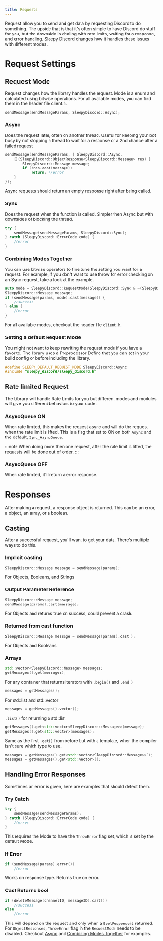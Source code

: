 ```yaml
---
title: Requests
---
```


Request allow you to send and get data by requesting Discord to do something. The upside that is that it's often simple to have Discord do stuff for you, but the downside is dealing with rate limits, waiting for a response, and error handling. Sleepy Discord changes how it handles these issues with different modes.

# Request Settings

## Request Mode

Request changes how the library handles the request. Mode is a enum and calculated using bitwise operations. For all available modes, you can find them in the header file client.h.

```cpp
sendMessage(sendMessageParams, SleepyDiscord::Async);
```

### Async

Does the request later, often on another thread. Useful for keeping your bot busy by not stopping a thread to wait for a response or a 2nd chance after a failed request.

```cpp
sendMessage(sendMessageParams, { SleepyDiscord::Async,
    [](SleepyDiscord::ObjectResponse<SleepyDiscord::Message> res) {
        SleepyDiscord::Message message;
        if (!res.cast(message))
            return; //error
    }
});
```

Async requests should return an empty response right after being called.

### Sync

Does the request when the function is called. Simpler then Async but with downsides of blocking the thread.

```cpp
try {
    sendMessage(sendMessageParams, SleepyDiscord::Sync);
} catch (SleepyDiscord::ErrorCode code) {
    //error
}
```

### Combining Modes Together

You can use bitwise operators to fine tune the setting you want for a request. For example, if you don't want to use throw for error checking on an Sync request, take a look at the example.

```cpp
auto mode = SleepyDiscord::RequestMode(SleepyDiscord::Sync & ~(SleepyDiscord::ThrowError));
SleepyDiscord::Message message;
if (sendMessage(params, mode).cast(message)) {
    //success
} else {
    //error
}
```

For all available modes, checkout the header file ``client.h``.

### Setting a default Request Mode

You might not want to keep rewriting the request mode if you have a favorite. The library uses a Preprocessor Define that you can set in your build config or before including the library.

```cpp
#define SLEEPY_DEFAULT_REQUEST_MODE SleepyDiscord::Async
#include "sleepy_discord/sleepy_discord.h"
```

## Rate limited Request

The Library will handle Rate Limits for you but different modes and modules will give you different behaviors to your code.

### AsyncQueue ON

When rate limited, this makes the request async and will do the request when the rate limit is lifted. This is a flag that set to ON on both ``Async`` and the default, ``Sync_AsyncQueue``.

:::note
When doing more then one request, after the rate limit is lifted, the requests will be done out of order.
:::

### AsyncQueue OFF

When rate limited, it'll return a error response.

# Responses

After making a request, a response object is returned. This can be an error, a object, an array, or a boolean.

## Casting

After a successful request, you'll want to get your data. There's multiple ways to do this.

### Implicit casting
```cpp
SleepyDiscord::Message message = sendMessage(params);
```
For Objects, Booleans, and Strings

### Output Parameter Reference
```cpp
SleepyDiscord::Message message;
sendMessage(params).cast(message);
```
For Objects and returns true on success, could prevent a crash.

### Returned from cast function
```cpp
SleepyDiscord::Message message = sendMessage(params).cast();
```
For Objects and Booleans

### Arrays
```cpp
std::vector<SleepyDiscord::Message> messages;
getMessages().get(messages);
```
For any container that returns iterators with ``.begin()`` and ``.end()``
```cpp
messages = getMessages();
```
For std::list and std::vector
```cpp
messages = getMessages().vector();
```
``.list()`` for returning a std::list
```cpp
getMessages().get<std::vector<SleepyDiscord::Message>>(message);
getMessages().get<std::vector>(messages);
```
Same as the first ``.get()`` from before but with a template, when the compiler isn't sure which type to use.
```cpp
messages = getMessages().get<std::vector<SleepyDiscord::Message>>();
messages = getMessages().get<std::vector>();
```

## Handling Error Responses

Sometimes an error is given, here are examples that should detect them.

### Try Catch

```cpp
try {
    sendMessage(sendMessageParams);
} catch (SleepyDiscord::ErrorCode code) {
    //error
}
```

This requires the Mode to have the ``ThrowError`` flag set, which is set by the default Mode.

### If Error

```cpp
if (sendMessage(params).error())
    //error
```

Works on response type. Returns true on error.

### Cast Returns bool

```cpp
if (deleteMessage(channelID, messageID).cast())
    //success
else
    //error
```

This will depend on the request and only when a ``BoolResponse`` is returned. For ``ObjectResponses``, ``ThrowError`` flag in the ``RequestMode`` needs to be disabled. Checkout [Async](#async) and [Combining Modes Together](#combining-modes-together) for examples.